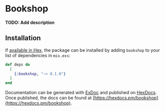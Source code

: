 # Bookshop

**TODO: Add description**

## Installation

If [available in Hex](https://hex.pm/docs/publish), the package can be installed
by adding `bookshop` to your list of dependencies in `mix.exs`:

```elixir
def deps do
  [
    {:bookshop, "~> 0.1.0"}
  ]
end
```

Documentation can be generated with [ExDoc](https://github.com/elixir-lang/ex_doc)
and published on [HexDocs](https://hexdocs.pm). Once published, the docs can
be found at [https://hexdocs.pm/bookshop](https://hexdocs.pm/bookshop).

